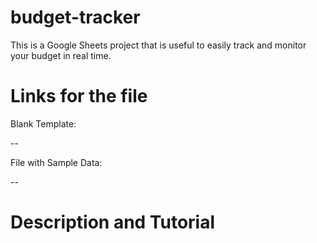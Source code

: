 # budget-tracker
This is a Google Sheets project that is useful to easily track and monitor your budget in real time.

# Links for the file
Blank Template:

--

File with Sample Data:

--

# Description and Tutorial

